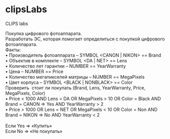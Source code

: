 # clipsLabs
CLIPS labs

Покупка цифрового фотоаппарата.<br />
Разработать ЭС, которая помогает определиться с покупкой цифрового фотоаппарата.<br />
Факты:<br />
	•	Производитель фотоаппарата – SYMBOL <CANON | NIKON> == Brand<br />
	•	Объектив в комплекте – SYMBOL <DA | NET> == Lens<br />
	•	Количество лет гарантии – NUMBER == YearWarranty<br />
	•	Цена – NUMBER == Price<br />
	•	Количество мегапикселей матрицы – NUMBER == MegaPixels<br />
	•	Цвет корпуса – SYMBOL <BLACK | NONBLACK> == Color<br />
Проверить  стоит ли покупать (Brand, Lens, YearWarranty, Price, MegaPixels, Color)<br />
	•	Price < 1000 AND Lens = DA OR MegaPixels > 10 OR Color = Black AND Brand = CANON  =>  Yes AND YearWarranty > 2<br />
	•	Price > 1000 OR Lens = NET OR MegaPixels < 10 OR Color = Non AND Brand = NIKON  =>  No AND YearWarranty < 2<br />
<br />
Если Yes => «Купить»<br />
Если No => «Не покупать»<br />


	




